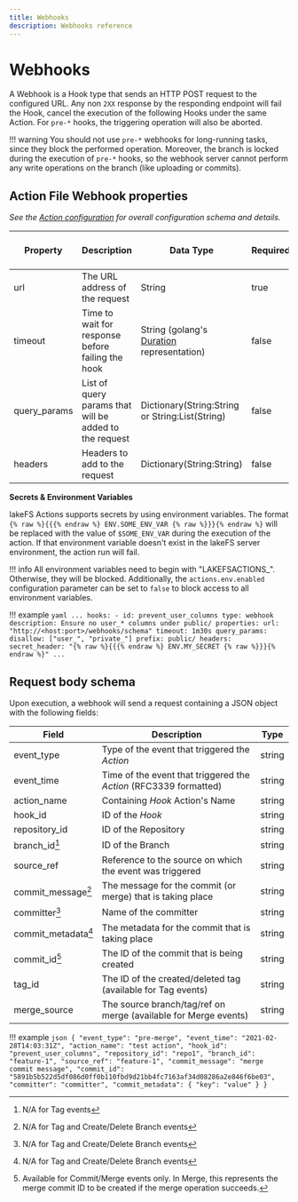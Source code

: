 ```yaml
---
title: Webhooks
description: Webhooks reference
---
```


# Webhooks

A Webhook is a Hook type that sends an HTTP POST request to the configured URL.
Any non `2XX` response by the responding endpoint will fail the Hook, cancel the execution of the following Hooks
under the same Action. For `pre-*` hooks, the triggering operation will also be aborted.

!!! warning
    You should not use `pre-*` webhooks for long-running tasks, since they block the performed operation.
    Moreover, the branch is locked during the execution of `pre-*` hooks, so the webhook server cannot perform any write operations on the branch (like uploading or commits).

## Action File Webhook properties

_See the [Action configuration](./index.md#action-files) for overall configuration schema and details._

| Property     | Description                                            | Data Type                                                                                 | Required | Default Value | Env Vars Support |
|--------------|--------------------------------------------------------|-------------------------------------------------------------------------------------------|----------|---------------|------------------|
| url          | The URL address of the request                         | String                                                                                    | true     |               | no               |
| timeout      | Time to wait for response before failing the hook      | String (golang's [Duration](https://golang.org/pkg/time/#Duration.String) representation) | false    | 1 minute      | no               |
| query_params | List of query params that will be added to the request | Dictionary(String:String or String:List(String)                                           | false    |               | yes              |
| headers      | Headers to add to the request                          | Dictionary(String:String)                                                                 | false    |               | yes              |

**Secrets & Environment Variables**

lakeFS Actions supports secrets by using environment variables.
The format `{% raw %}{{{% endraw %} ENV.SOME_ENV_VAR {% raw %}}}{% endraw %}` will be replaced with the value of `$SOME_ENV_VAR`
during the execution of the action. If that environment variable doesn't exist in the lakeFS server environment, the action run will fail.

!!! info
    All environment variables need to begin with "LAKEFSACTIONS_". Otherwise, they will be blocked.
    Additionally, the `actions.env.enabled` configuration parameter can be set to `false` to block access to all environment variables.

!!! example
    ```yaml
    ...
    hooks:
    - id: prevent_user_columns
        type: webhook
        description: Ensure no user_* columns under public/
        properties:
        url: "http://<host:port>/webhooks/schema"
        timeout: 1m30s
        query_params:
            disallow: ["user_", "private_"]
            prefix: public/
        headers:
            secret_header: "{% raw %}{{{% endraw %} ENV.MY_SECRET {% raw %}}}{% endraw %}"
    ...
    ```

## Request body schema

Upon execution, a webhook will send a request containing a JSON object with the following fields:

| Field               | Description                                                                | Type   |
|---------------------|----------------------------------------------------------------------------|--------|
| event_type          | Type of the event that triggered the _Action_                              | string |
| event_time          | Time of the event that triggered the _Action_ (RFC3339 formatted)          | string |
| action_name         | Containing _Hook_ Action's Name                                            | string |
| hook_id             | ID of the _Hook_                                                           | string |
| repository_id       | ID of the Repository                                                       | string |
| branch_id[^1]       | ID of the Branch                                                           | string |
| source_ref          | Reference to the source on which the event was triggered                   | string |
| commit_message[^2]  | The message for the commit (or merge) that is taking place                 | string |
| committer[^2]       | Name of the committer                                                      | string |
| commit_metadata[^2] | The metadata for the commit that is taking place                           | string |
| commit_id[^3]       | The ID of the commit that is being created                                 | string |
| tag_id              | The ID of the created/deleted tag (available for Tag events)               | string |
| merge_source        | The source branch/tag/ref on merge (available for Merge events)            | string |

[^1]: N/A for Tag events
[^2]: N/A for Tag and Create/Delete Branch events  
[^3]: Available for Commit/Merge events only. In Merge, this represents the merge commit ID to be created if the merge operation succeeds.

!!! example
    ```json
    {
        "event_type": "pre-merge",
        "event_time": "2021-02-28T14:03:31Z",
        "action_name": "test action",
        "hook_id": "prevent_user_columns",
        "repository_id": "repo1",
        "branch_id": "feature-1",
        "source_ref": "feature-1",
        "commit_message": "merge commit message",
        "commit_id": "5891b5b522d5df086d0ff0b110fbd9d21bb4fc7163af34d08286a2e846f6be03",
        "committer": "committer",
        "commit_metadata": {
            "key": "value"
        }
    }
    ```
